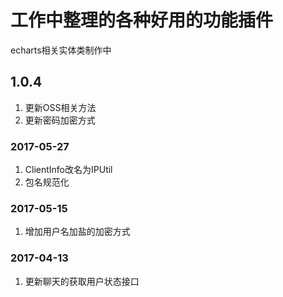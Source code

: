 # 工作中整理的各种好用的功能插件

echarts相关实体类制作中

## 1.0.4
1. 更新OSS相关方法
2. 更新密码加密方式

### 2017-05-27
1. ClientInfo改名为IPUtil
2. 包名规范化

### 2017-05-15
1. 增加用户名加盐的加密方式

### 2017-04-13
1. 更新聊天的获取用户状态接口